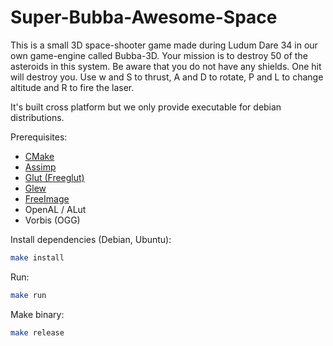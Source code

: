 Super-Bubba-Awesome-Space
=========================

This is a small 3D space-shooter game made during Ludum Dare 34 in our own game-engine called Bubba-3D. Your mission is to destroy 50 of the asteroids in this system. Be aware that you do not have any shields. One hit will destroy you. Use w and S to thrust, A and D to rotate, P and L to change altitude and R to fire the laser.

It's built cross platform but we only provide executable for debian distributions.

Prerequisites:
* <a href="http://www.cmake.org/">CMake</a>
* <a href="http://assimp.sourceforge.net/">Assimp</a>
* <a href="http://freeglut.sourceforge.net/">Glut (Freeglut)</a>
* <a href="http://glew.sourceforge.net/">Glew</a>
* <a href="http://freeimage.sourceforge.net/">FreeImage</a><br />
* OpenAL / ALut
* Vorbis (OGG)

Install dependencies (Debian, Ubuntu):
```bash
make install
```

Run:
```bash
make run
```

Make binary:
```bash
make release
```



